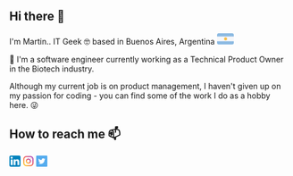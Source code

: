 ## Hi there 👋

I'm Martin.. IT Geek 🤓 based in Buenos Aires, Argentina <img src='https://raw.githubusercontent.com/martinmarchese/martinmarchese/main/.github/images/argentina.png' alt='argentina' height='20'>

🔭 I'm a software engineer currently working as a Technical Product Owner in the Biotech industry.

Although my current job is on product management, I haven't given up on my passion for coding - you can find some of the work I do as a hobby here. 😜 


## How to reach me 📫

[<img src='https://raw.githubusercontent.com/martinmarchese/martinmarchese/main/.github/images/linkedin.png' alt='linkedin' height='20'>](https://www.linkedin.com/in/martín-marchese-2ab44a20/)  [<img src='https://raw.githubusercontent.com/martinmarchese/martinmarchese/main/.github/images/instagram.png' alt='instagram' height='20'>](https://www.instagram.com/martinmarchese/)   [<img src='https://raw.githubusercontent.com/martinmarchese/martinmarchese/main/.github/images/twitter.png' alt='instagram' height='20'>](https://twitter.com/martinmarchese/)
